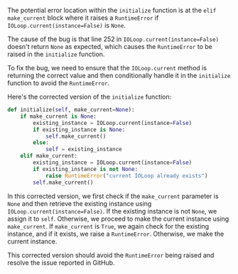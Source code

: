 The potential error location within the `initialize` function is at the `elif make_current` block where it raises a `RuntimeError` if `IOLoop.current(instance=False)` is `None`.

The cause of the bug is that line 252 in `IOLoop.current(instance=False)` doesn't return `None` as expected, which causes the `RuntimeError` to be raised in the `initialize` function.

To fix the bug, we need to ensure that the `IOLoop.current` method is returning the correct value and then conditionally handle it in the `initialize` function to avoid the `RuntimeError`.

Here's the corrected version of the `initialize` function:

```python
def initialize(self, make_current=None):
    if make_current is None:
        existing_instance = IOLoop.current(instance=False)
        if existing_instance is None:
            self.make_current()
        else:
            self = existing_instance
    elif make_current:
        existing_instance = IOLoop.current(instance=False)
        if existing_instance is not None:
            raise RuntimeError("current IOLoop already exists")
        self.make_current()
```

In this corrected version, we first check if the `make_current` parameter is `None` and then retrieve the existing instance using `IOLoop.current(instance=False)`. If the existing instance is not `None`, we assign it to `self`. Otherwise, we proceed to make the current instance using `make_current`. If `make_current` is `True`, we again check for the existing instance, and if it exists, we raise a `RuntimeError`. Otherwise, we make the current instance.

This corrected version should avoid the `RuntimeError` being raised and resolve the issue reported in GitHub.